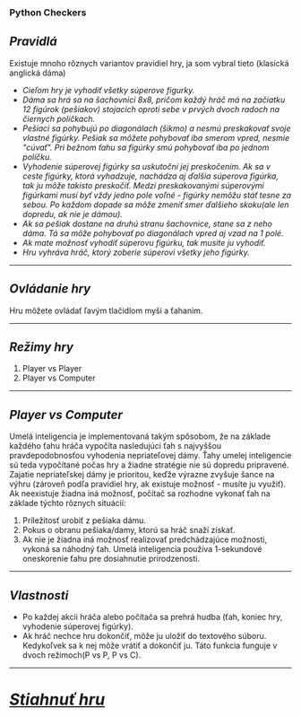 ### Python Checkers

## *Pravidlá*

Existuje mnoho rôznych variantov pravidiel hry, ja som vybral tieto (klasická anglická dáma)
* _Cieľom hry je vyhodiť všetky súperove figurky._
* _Dáma sa hrá sa na šachovnici 8x8, pričom každý hráč má na začiatku 12 figúrok (pešiakov)
stojacich oproti sebe v prvých dvoch radoch na čiernych políčkach._
* _Pešiaci sa pohybujú po diagonálach (šikmo) a nesmú preskakovať svoje vlastné figúrky. 
Pešiak sa môžete pohybovať iba smerom vpred, nesmie "cúvať". 
Pri bežnom ťahu sa figúrky smú pohybovať iba po jednom políčku._ 
* _Vyhodenie súperovej figúrky sa uskutoční jej preskočením. 
Ak sa v ceste figúrky, ktorá vyhadzuje, nachádza aj ďalšia súperova figúrka, tak ju môže takisto preskočiť. 
Medzi preskakovanými súperovými figúrkami musí byť vždy jedno pole voľné - figúrky nemôžu stáť tesne za sebou. 
Po každom dopade sa môže zmeniť smer ďalšieho skoku(ale len dopredu, ak nie je dámou)._ 
* _Ak sa pešiak dostane na druhú stranu šachovnice, stane sa z neho dáma. Tá sa môže pohybovať po diagonálach vpred aj vzad na 1 polé._
* _Ak mate možnosť vyhodiť súperovu figúrku, tak musite ju vyhodiť._
* _Hru vyhráva hráč, ktorý zoberie súperovi všetky jeho figúrky._

---
## *Ovládanie hry*
Hru môžete ovládať ľavým tlačidlom myši a ťahanim.

---

## *Režimy hry*
1. Player vs Player
2. Player vs Computer

---
## *Player vs Computer*
Umelá inteligencia je implementovaná takým spôsobom, že na základe každého ťahu hráča vypočíta nasledujúci ťah s najvyššou pravdepodobnosťou vyhodenia nepriateľovej dámy. Ťahy umelej inteligencie sú teda vypočítané počas hry a žiadne stratégie nie sú dopredu pripravené. Zajatie nepriateľskej dámy je prioritou, keďže výrazne zvyšuje šance na výhru (zároveň podľa pravidiel hry, ak existuje možnosť - musíte ju využiť). Ak neexistuje žiadna iná možnosť, počítač sa rozhodne vykonať ťah na základe týchto rôznych situácií:
1. Príležitosť urobiť z pešiaka dámu.
2. Pokus o obranu pešiaka/damy, ktorú sa hráč snaží získať.
3. Ak nie je žiadna iná možnosť realizovať predchádzajúce možnosti, vykoná sa náhodný ťah.
Umelá inteligencia používa 1-sekundové oneskorenie ťahu pre dosiahnutie prirodzenosti.
---
## *Vlastnosti*
* Po každej akcii hráča alebo počítača sa prehrá hudba (ťah, koniec hry, vyhodenie súperovej figúrky).
* Ak hráč nechce hru dokončiť, môže ju uložiť do textového súboru. Kedykoľvek sa k nej môže vrátiť a dokončiť ju. Táto funkcia funguje v dvoch režimoch(P vs P, P vs C).

---
# [*Stiahnuť hru*](https://www.google.com/search?q=im+gay)
